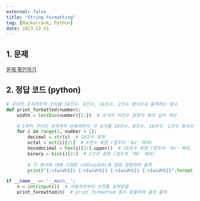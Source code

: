 ```yaml
---
external: false
title: "String Formatting"
tag: [Hackerrank, Python]
date: 2023-12-21
---
```


## 1. 문제

[문제 확인하기](https://www.hackerrank.com/challenges/python-string-formatting/problem?isFullScreen=true)

## 2. 정답 코드 (python)

```python
# 주어진 숫자까지의 숫자를 10진수, 8진수, 16진수, 2진수 형식으로 출력하는 함수
def print_formatted(number):
    width = len(bin(number)[2:])  # 숫자의 이진수 표현의 최대 길이 계산

    # 1부터 주어진 숫자까지 반복하면서 각 숫자를 10진수, 8진수, 16진수, 2진수 형식으로 출력
    for i in range(1, number + 1):
        decimal = str(i)  # 10진수 표현
        octal = oct(i)[2:]  # 8진수 표현 (접두어 '0o' 제외)
        hexadecimal = hex(i)[2:].upper()  # 16진수 표현 (접두어 '0x' 제외, 대문자로 변환)
        binary = bin(i)[2:]  # 2진수 표현 (접두어 '0b' 제외)
        
        # 각 형식에 대해 지정된 너비(width)에 맞춰 정렬하여 출력
        print("{:>{width}} {:>{width}} {:>{width}} {:>{width}}".format(decimal, octal, hexadecimal, binary, width=width))

if __name__ == '__main__':
    n = int(input())  # 사용자로부터 숫자를 입력받음
    print_formatted(n)  # print_formatted 함수 호출하여 결과 출력
```
